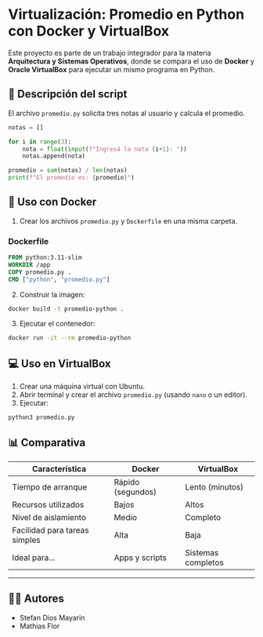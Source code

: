 # Virtualización: Promedio en Python con Docker y VirtualBox

Este proyecto es parte de un trabajo integrador para la materia **Arquitectura y Sistemas Operativos**, donde se compara el uso de **Docker** y **Oracle VirtualBox** para ejecutar un mismo programa en Python.

## 🧪 Descripción del script

El archivo `promedio.py` solicita tres notas al usuario y calcula el promedio.

```python
notas = []

for i in range(3):
    nota = float(input(f"Ingresá la nota {i+1}: "))
    notas.append(nota)

promedio = sum(notas) / len(notas)
print(f"El promedio es: {promedio}")
```

## 🐳 Uso con Docker

1. Crear los archivos `promedio.py` y `Dockerfile` en una misma carpeta.

### Dockerfile

```dockerfile
FROM python:3.11-slim
WORKDIR /app
COPY promedio.py .
CMD ["python", "promedio.py"]
```

2. Construir la imagen:

```bash
docker build -t promedio-python .
```

3. Ejecutar el contenedor:

```bash
docker run -it --rm promedio-python
```

## 💻 Uso en VirtualBox

1. Crear una máquina virtual con Ubuntu.
2. Abrir terminal y crear el archivo `promedio.py` (usando `nano` o un editor).
3. Ejecutar:

```bash
python3 promedio.py
```

## 📊 Comparativa

| Característica | Docker | VirtualBox |
|----------------|--------|------------|
| Tiempo de arranque | Rápido (segundos) | Lento (minutos) |
| Recursos utilizados | Bajos | Altos |
| Nivel de aislamiento | Medio | Completo |
| Facilidad para tareas simples | Alta | Baja |
| Ideal para... | Apps y scripts | Sistemas completos |

---

## 👨‍🎓 Autores

- Stefan Dios Mayarin
- Mathias Flor